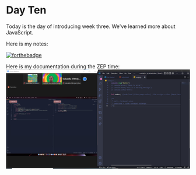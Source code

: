 # Day Ten
Today is the day of introducing week three. We've learned more about JavaScript.

Here is my notes:

[![forthebadge](https://seeklogo.com/images/J/javascript-js-logo-2949701702-seeklogo.com.png)](https://github.com/Nakakari/know_more_JavaScript.git)

Here is my documentation during the ZEP time:
![title](../Images/weekthree/dayone.png)